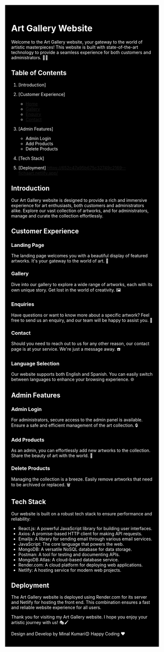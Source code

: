 <div style="background-color: black; color: white; padding: 20px;">

# Art Gallery Website

Welcome to the Art Gallery website, your gateway to the world of artistic masterpieces! This website is built with state-of-the-art technology to provide a seamless experience for both customers and administrators. 🎨✨

## Table of Contents

1. [Introduction]
2. [Customer Experience]
   - [Home](#https://652c47a95b675c32749c2169--fichaart.netlify.app/)
   - [Gallery](#https://652c47a95b675c32749c2169--fichaart.netlify.app/gallery)
   - [Enquiry](#https://652c47a95b675c32749c2169--fichaart.netlify.app/form)
   - [Contact](#https://652c47a95b675c32749c2169--fichaart.netlify.app/contact)

3. [Admin Features]
   - Admin Login
   - Add Products
   - Delete Products

4. [Tech Stack]
5. [Deployment]
https://652c47a95b675c32749c2169--fichaart.netlify.app/

## Introduction

Our Art Gallery website is designed to provide a rich and immersive experience for art enthusiasts, both customers and administrators alike. Explore our vast collection of artworks, and for administrators, manage and curate the collection effortlessly.

## Customer Experience

### Landing Page

The landing page welcomes you with a beautiful display of featured artworks. It's your gateway to the world of art. 🌟

### Gallery

Dive into our gallery to explore a wide range of artworks, each with its own unique story. Get lost in the world of creativity. 🖼️

### Enquiries

Have questions or want to know more about a specific artwork? Feel free to send us an enquiry, and our team will be happy to assist you. 📩

### Contact

Should you need to reach out to us for any other reason, our contact page is at your service. We're just a message away. ☎️

### Language Selection

Our website supports both English and Spanish. You can easily switch between languages to enhance your browsing experience. 🌐

## Admin Features

### Admin Login

For administrators, secure access to the admin panel is available. Ensure a safe and efficient management of the art collection. 🔒

### Add Products

As an admin, you can effortlessly add new artworks to the collection. Share the beauty of art with the world. 📸

### Delete Products

Managing the collection is a breeze. Easily remove artworks that need to be archived or replaced. 🗑️

## Tech Stack

Our website is built on a robust tech stack to ensure performance and reliability:

- React.js: A powerful JavaScript library for building user interfaces.
- Axios: A promise-based HTTP client for making API requests.
- Emailjs: A library for sending email through various email services.
- JavaScript: The core language that powers the web.
- MongoDB: A versatile NoSQL database for data storage.
- Postman: A tool for testing and documenting APIs.
- MongoDB Atlas: A cloud-based database service.
- Render.com: A cloud platform for deploying web applications.
- Netlify: A hosting service for modern web projects.

## Deployment

The Art Gallery website is deployed using Render.com for its server and Netlify for hosting the front end. This combination ensures a fast and reliable website experience for all users.

Thank you for visiting my Art Gallery website. I hope you enjoy your artistic journey with us! 🎭🖌️

Design and Develop by Minal Kumari😊
Happy Coding ❤️

</div>
